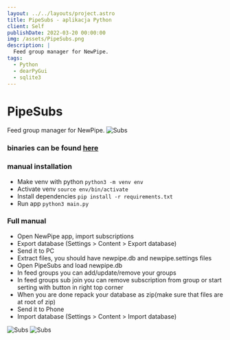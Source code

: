 ```yaml
---
layout: ../../layouts/project.astro
title: PipeSubs - aplikacja Python
client: Self
publishDate: 2022-03-20 00:00:00
img: /assets/PipeSubs.png
description: |
  Feed group manager for NewPipe.
tags:
  - Python
  - dearPyGui
  - sqlite3
---
```


# PipeSubs

Feed group manager for NewPipe.
![Subs](/assets/PipeSubs.png)

### binaries can be found [here](https://github.com/mateusz-kifner/PipeSubs/releases)

### manual installation

- Make venv with python `python3 -m venv env`
- Activate venv `source env/bin/activate`
- Install dependencies `pip install -r requirements.txt`
- Run app `python3 main.py`

### Full manual

- Open NewPipe app, import subscriptions
- Export database (Settings > Content > Export database)
- Send it to PC
- Extract files, you should have newpipe.db and newpipe.settings files
- Open PipeSubs and load newpipe.db
- In feed groups you can add/update/remove your groups
- In feed groups sub join you can remove subscription from group or start serting with button in right top corner
- When you are done repack your database as zip(make sure that files are at root of zip)
- Send it to Phone
- Import database (Settings > Content > Import database)

![Subs](/assets/PipeSubs2.png)
![Subs](/assets/PipeSubs3.png)
